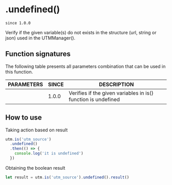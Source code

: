 # .undefined()

`since 1.0.0`

Verify if the given variable(s) do not exists in the structure (url, string or json) used in the UTMManager().

## Function signatures

The following table presents all parameters combination that can be used in this function.

| PARAMETERS | SINCE | DESCRIPTION |
| ---------- | ----- | ----------- |
|            | 1.0.0 | Verifies if the given variables in is() function is undefined |

## How to use

Taking action based on result

```js
utm.is('utm_source')
  .undefined()
  .then(() => {
    console.log('it is undefined')
  })
```

Obtaining the boolean result

```js
let result = utm.is('utm_source').undefined().result()
```

